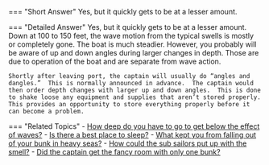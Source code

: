 
=== "Short Answer"
    Yes, but it quickly gets to be at a lesser amount.

=== "Detailed Answer"
    Yes, but it quickly gets to be at a lesser amount.  Down at 100 to 150 feet, the wave motion from the typical swells is mostly or completely gone.  The boat is much steadier.  However, you probably will be aware of up and down angles during larger changes in depth.  Those are due to operation of the boat and are separate from wave action.

    Shortly after leaving port, the captain will usually do “angles and dangles.”  This is normally announced in advance.  The captain would then order depth changes with larger up and down angles.  This is done to shake loose any equipment and supplies that aren’t stored properly.  This provides an opportunity to store everything properly before it can become a problem.

=== "Related Topics"
    - [How deep do you have to go to get below the effect of waves?](../FAQs/how-deep-do-you-have-to-go-to-get-below-the-effect-of-waves.md)
    - [Is there a best place to sleep?](../FAQs/is-there-a-best-place-to-sleep.md)
    - [What kept you from falling out of your bunk in heavy seas?](../FAQs/what-kept-you-from-falling-out-of-your-bunk-in-heavy-seas.md)
    - [How could the sub sailors put up with the smell?](../FAQs/how-could-the-sub-sailors-put-up-with-the-smell.md)
    - [Did the captain get the fancy room with only one bunk?](../FAQs/did-the-captain-get-the-fancy-room-with-only-one-bunk.md)
